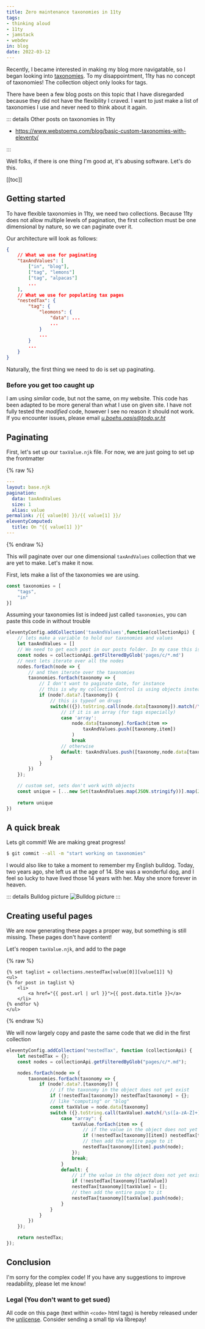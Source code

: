 ```yaml
---
title: Zero maintenance taxonomies in 11ty
tags:
- thinking aloud
- 11ty
- jamstack
- webdev
in: blog
date: 2022-03-12
---
```


Recently, I became interested in making my blog more navigatable, so I began looking into [taxonomies](https://indieweb.org/taxonomy). To my disappointment, 11ty has no concept of taxonomies! The collection object only looks for tags.

There have been a few blog posts on this topic that I have disregarded because they did not have the flexibility I craved. I want to just make a list of taxonomies I use and never need to think about it again.

::: details Other posts on taxonomies in 11ty

- https://www.webstoemp.com/blog/basic-custom-taxonomies-with-eleventy/

:::

Well folks, if there is one thing I'm good at, it's abusing software. Let's do this.

[[toc]]

## Getting started

To have flexible taxonomies in 11ty, we need two collections. Because 11ty does not allow multiple levels of pagination, the first collection must be one dimensional by nature, so we can paginate over it.

Our architecture will look as follows:

```json
{
    // What we use for paginating
    "taxAndValues": [
        ["in", "blog"],
        ["tag", "lemons"]
        ["tag", "alpacas"]
        ...
    ],
    // What we use for populating tax pages
    "nestedTax": {
        "tag": {
            "leomons": {
                "data": ...
                ...
            }
            ...
        }
        ...
    }
}
```

Naturally, the first thing we need to do is set up paginating.

### Before you get too caught up

I am using *similar* code, but not the same, on my website. This code has been adapted to be more general than what I use on given site. I have not fully tested the *modified* code, however I see no reason it should not work. If you encounter issues, please email *u.boehs.oasis@todo.sr.ht*

## Paginating

First, let's set up our `taxValue.njk` file. For now, we are just going to set up the frontmatter

{% raw %}

```yaml
---
layout: base.njk
pagination:
  data: taxAndValues
  size: 1
  alias: value
permalink: /{{ value[0] }}/{{ value[1] }}/
eleventyComputed:
  title: On "{{ value[1] }}"
---
```

{% endraw %}

This will paginate over our one dimensional `taxAndValues` collection that we are yet to make. Let's make it now.

First, lets make a list of the taxonomies we are using.

```js
const taxonomies = [
    "tags",
    "in"
}]
```

Assuming your taxonomies list is indeed just called `taxonomies`, you can paste this code in without trouble

```js
eleventyConfig.addCollection('taxAndValues',function(collectionApi) {
    // lets make a variable to hold our taxonomies and values
    let taxAndValues = [] 
    // We need to get each post in our posts folder. In my case this is /c
    const nodes = collectionApi.getFilteredByGlob('pages/c/*.md')
    // next lets iterate over all the nodes
    nodes.forEach(node => {
        // and then iterate over the taxonomies
        taxonomies.forEach(taxonomy => {
            // I don't want to paginate date, for instance
            // this is why my collectionControl is using objects instead of arrays
            if (node?.data?.[taxonomy]) {
                // this is typeof on drugs
                switch(({}).toString.call(node.data[taxonomy]).match(/\s([a-zA-Z]+)/)[1].toLowerCase()) {
                    // if it is an array (for tags especially)
                    case 'array':
                        node.data[taxonomy].forEach(item =>
                            taxAndValues.push([taxonomy,item])
                        )
                        break
                    // otherwise
                    default: taxAndValues.push([taxonomy,node.data[taxonomy]])
                }
            }
        })
    });

    // custom set, sets don't work with objects
    const unique = [...new Set(taxAndValues.map(JSON.stringify))].map(JSON.parse)
    
    return unique
})
```

## A quick break

Lets git commit! We are making great progress!

```bash
$ git commit --all -m "start working on taxonomies"
```

I would also like to take a moment to remember my English bulldog. Today, two years ago, she left us at the age of 14. She was a wonderful dog, and I feel so lucky to have lived those 14 years with her. May she snore forever in heaven.

::: details Bulldog picture
![Bulldog picture](https://i.boehs.org/raw/dew2l3tt.jpg)
:::

## Creating useful pages

We are now generating these pages a proper way, but something is still missing. These pages don't have content!

Let's reopen `taxValue.njk`, and add to the page

{% raw %}
```liquid
{% set taglist = collections.nestedTax[value[0]][value[1]] %}
<ul>
{% for post in taglist %}
    <li>
        <a href="{{ post.url | url }}">{{ post.data.title }}</a>
    </li>
{% endfor %}
</ul>
```
{% endraw %}

We will now largely copy and paste the same code that we did in the first collection

```js
eleventyConfig.addCollection("nestedTax", function (collectionApi) {
    let nestedTax = {};
    const nodes = collectionApi.getFilteredByGlob("pages/c/*.md");

    nodes.forEach(node => {
        taxonomies.forEach(taxonomy => {
            if (node?.data?.[taxonomy]) {
                // if the taxonomy in the object does not yet exist
                if (!nestedTax[taxonomy]) nestedTax[taxonomy] = {};
                // like "computing" or "blog"
                const taxValue = node.data[taxonomy]
                switch ({}.toString.call(taxValue).match(/\s([a-zA-Z]+)/)[1].toLowerCase()) {
                    case "array": {
                        taxValue.forEach(item => {
                            // if the value in the object does not yet exist
                            if (!nestedTax[taxonomy][item]) nestedTax[taxonomy][item] = [];
                            // then add the entire page to it
                            nestedTax[taxonomy][item].push(node);
                        });
                        break;
                    }
                    default: {
                        // if the value in the object does not yet exist
                        if (!nestedTax[taxonomy][taxValue])
                        nestedTax[taxonomy][taxValue] = [];
                        // then add the entire page to it
                        nestedTax[taxonomy][taxValue].push(node);
                    }
                }
            }
        })
    });

    return nestedTax;
});
```

## Conclusion

I'm sorry for the complex code! If you have any suggestions to improve readability, please let me know!

### Legal (You don't want to get sued)

All code on this page (text within `<code>` html tags) is hereby released under the [unlicense](/unlicense.txt). Consider sending a small tip via librepay!
